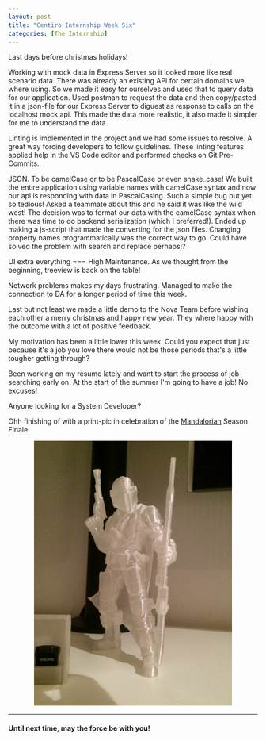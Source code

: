 ```yaml
---
layout: post
title: "Centiro Internship Week Six"
categories: [The Internship]
---
```


Last days before christmas holidays!

Working with mock data in Express Server so it looked more like real scenario data.
There was already an existing API for certain domains we where using. So we made it easy for ourselves and used that to query data for our application. Used postman to request the data and then copy/pasted it in a json-file for our Express Server to diguest as response to calls on the localhost mock api. This made the data more realistic, it also made it simpler for me to understand the data.

Linting is implemented in the project and we had some issues to resolve. A great way forcing developers to follow guidelines. These linting features applied help in the VS Code editor and performed checks on Git Pre-Commits.

JSON. To be camelCase or to be PascalCase or even snake_case!
We built the entire application using variable names with camelCase syntax and now our api is responding with data in PascalCasing.
Such a simple bug but yet so tedious! Asked a teammate about this and he said it was like the wild west! The decision was to format our data with the camelCase syntax when there was time to do backend serialization (which I preferred!). Ended up making a js-script that made the converting for the json files. Changing property names programmatically was the correct way to go. Could have solved the problem with search and replace perhaps!?

UI extra everything === High Maintenance.
As we thought from the beginning, treeview is back on the table!

Network problems makes my days frustrating. Managed to make the connection to DA for a longer period of time this week.

Last but not least we made a little demo to the Nova Team before wishing each other a merry christmas and happy new year. They where happy with the outcome with a lot of positive feedback.

My motivation has been a little lower this week. Could you expect that just because it's a job you love there would not be those periods that's a little tougher getting through?

Been working on my resume lately and want to start the process of job-searching early on. At the start of the summer I'm going to have a job! No excuses!

Anyone looking for a System Developer?

Ohh finishing of with a print-pic in celebration of the [Mandalorian](https://www.disneyplus.com/en-gb/series/the-mandalorian/3jLIGMDYINqD) Season Finale.

<p align="center">
  <img src="/assets/images/Mando_PETG_Clear.jpg" alt="The Mandalorian Image" width="400px" style="text-center"/>
</p>

---

#### Until next time, may the force be with you!
